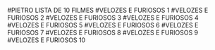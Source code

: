 #PIETRO
LISTA DE 10 FILMES
#VELOZES E FURIOSOS 1
#VELOZES E FURIOSOS 2
#VELOZES E FURIOSOS 3
#VELOZES E FURIOSOS 4
#VELOZES E FURIOSOS 5
#VELOZES E FURIOSOS 6
#VELOZES E FURIOSOS 7
#VELOZES E FURIOSOS 8
#VELOZES E FURIOSOS 9
#VELOZES E FURIOSOS 10
